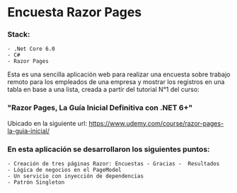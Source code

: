 # Encuesta Razor Pages

### Stack: 
    - .Net Core 6.0 
    - C# 
    - Razor Pages 

Esta es una sencilla aplicación web para realizar una encuesta sobre trabajo remoto para los empleados de una empresa y mostrar los registros en una tabla en base a una lista, creada a partir del tutorial N°1 del curso: 
### "Razor Pages, La Guía Inicial Definitiva con .NET 6+" 

Ubicado en la siguiente url: 
https://www.udemy.com/course/razor-pages-la-guia-inicial/

### En esta aplicación se desarrollaron los siguientes puntos:

    - Creación de tres páginas Razor: Encuestas - Gracias -  Resultados
    - Lógica de negocios en el PageModel
    - Un servicio con inyección de dependencias
    - Patrón Singleton
